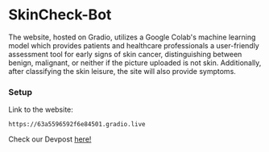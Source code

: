 # SkinCheck-Bot
The website, hosted on Gradio, utilizes a Google Colab's machine learning model which provides patients and healthcare professionals a user-friendly assessment tool for early signs of skin cancer, distinguishing between benign, malignant, or neither if the picture uploaded is not skin. Additionally, after classifying the skin leisure, the site will also provide symptoms.

### Setup
Link to the website:
  ```
  https://63a5596592f6e84501.gradio.live
``` 
Check our Devpost [here!]((https://devpost.com/software/epicdermis?ref_content=user-portfolio&ref_feature=in_progress))
